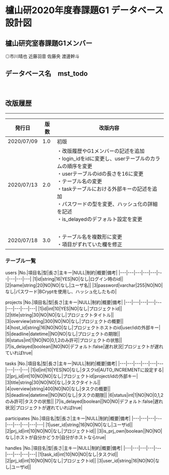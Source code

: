# 櫨山研2020年度春課題G1 データベース設計図

## 櫨山研究室春課題G1メンバー

◎市川晴也
近藤羽音
佐藤央
渡邊幹斗

## データベース名　mst_todo
</br>

## 改版履歴
***
|発行日|版数|改版内容|
|-------|----|------------------|
|2020/07/09|1.0|初版|
|2020/07/13|2.0|・改版履歴やG1メンバーの記述を追加<br>・login_idをidに変更し、userテーブルのカラムの順序を変更<br>・userテーブルのidの長さを16に変更<br>・テーブル名の変更<br>・taskテーブルにおける外部キーの記述を追加<br>・パスワードの型を変更、ハッシュ化の詳細を記述<br>・is_delayedのデフォルト設定を変更
<br>|
|2020/07/18|3.0|・テーブル名を複数形に変更<br>・項目がずれていた欄を修正|
### テーブル一覧
users
|No.|項目名|型|長さ|主キー|NULL|制約|概要|備考|
|---|---|---|---|---|---|---|---|---|
|1|id|string|16|YES|NO|なし|ログイン時のid||
|2|name|string|20|NO|NO|なし|ユーザ名||
|3|password|varchar|255|NO|NO|なし|パスワード|BCryptを使用し、ハッシュ化したもの|

projects
|No.|項目名|型|長さ|主キー|NULL|制約|概要|備考|
|---|---|---|---|---|---|---|---|---|
|1|id|int|10|YES|NO|なし|プロジェクトid||
|2|title|string|30|NO|NO|なし|プロジェクトタイトル||
|3|overview|string|300|NO|NO|なし|プロジェクトの概要||
|4|host_id|string|16|NO|NO|なし|プロジェクトホストのid|user/idの外部キー|
|5|deadline|datetime||NO|NO|なし|プロジェクトの期限||
|6|status|int|1|NO|NO|0,1,2のみ許可|プロジェクトの状態||
|7|is_delayed|boolean||NO|NO|デフォルト:false|遅れ状況|プロジェクトが遅れていればtrue|

tasks
|No.|項目名|型|長さ|主キー|NULL|制約|概要|備考|
|---|---|---|---|---|---|---|---|---|
|1|id|int|10|YES|NO|なし|タスクid|AUTO_INCREMENTに設定する|
|2|prj_id|int|10|NO|NO|なし|プロジェクトid|project/idの外部キー|
|3|title|string|30|NO|NO|なし|タスクタイトル||
|4|overview|string|400|NO|NO|なし|タスクの概要||
|5|deadline|datetime||NO|NO|なし|タスクの期限||
|6|status|int|1|NO|NO|0,1,2のみ許可|タスクの状態||
|7|is_delayed|boolean||NO|NO|デフォルト:false|遅れ状況|プロジェクトが遅れていればtrue|

participates
|No.|項目名|型|長さ|主キー|NULL|制約|概要|備考|
|---|---|---|---|---|---|---|---|---|
|1|user_id|string|16|NO|NO|なし|ユーザid||
|2|prj_id|int|10|NO|NO|なし|プロジェクトid||
|3|is_prj_own|boolean||NO|NO|なし|ホストが自分かどうか|自分がホストならtrue|

handles
|No.|項目名|型|長さ|主キー|NULL|制約|概要|備考|
|---|---|---|---|---|---|---|---|---|
|1|task_id|int|10|NO|NO|なし|タスクid||
|2|prj_id|int|10|NO|NO|なし|プロジェクトid||
|3|user_id|string|16|NO|NO|なし|ユーザid||
